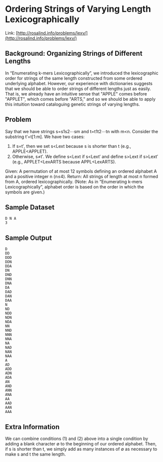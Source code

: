 # Ordering Strings of Varying Length Lexicographically

Link: [http://rosalind.info/problems/lexv/](http://rosalind.info/problems/lexv/)

## Background: Organizing Strings of Different Lengths

In “Enumerating k-mers Lexicographically”, we introduced the lexicographic order for strings of the same length constructed from some ordered underlying alphabet. However, our experience with dictionaries suggests that we should be able to order strings of different lengths just as easily. That is, we already have an intuitive sense that "APPLE" comes before "APPLET", which comes before "ARTS," and so we should be able to apply this intuition toward cataloguing genetic strings of varying lengths.

## Problem

Say that we have strings s=s1s2⋯sm and t=t1t2⋯tn with m<n. Consider the substring t′=t[1:m]. We have two cases:
1. If s=t′, then we set s<Lext because s is shorter than t (e.g., APPLE<APPLET).
2. Otherwise, s≠t′. We define s<Lext if s<Lext′ and define s>Lext if s>Lext′ (e.g., APPLET<LexARTS because APPL<LexARTS).

Given: A permutation of at most 12 symbols defining an ordered alphabet A and a positive integer n (n≤4).
Return: All strings of length at most n formed from A, ordered lexicographically. (Note: As in “Enumerating k-mers Lexicographically”, alphabet order is based on the order in which the symbols are given.)

## Sample Dataset

```
D N A
3
```

## Sample Output

```
D
DD
DDD
DDN
DDA
DN
DND
DNN
DNA
DA
DAD
DAN
DAA
N
ND
NDD
NDN
NDA
NN
NND
NNN
NNA
NA
NAD
NAN
NAA
A
AD
ADD
ADN
ADA
AN
AND
ANN
ANA
AA
AAD
AAN
AAA
```

## Extra Information

We can combine conditions (1) and (2) above into a single condition by adding a blank character ∅ to the beginning of our ordered alphabet. Then, if s is shorter than t, we simply add as many instances of ∅ as necessary to make s and t the same length.